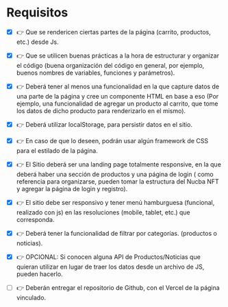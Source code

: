 # Requisitos

- [x] 👉 Que se rendericen ciertas partes de la página (carrito, productos, etc.) desde Js.

- [x] 👉 Que se utilicen buenas prácticas a la hora de estructurar y organizar el código (buena organización del código en general, por ejemplo, buenos nombres de variables, funciones y parámetros).

- [x] 👉 Deberá tener al menos una funcionalidad en la que capture datos de una parte de la página y cree un componente HTML en base a eso (Por ejemplo, una funcionalidad de agregar un producto al carrito, que tome los datos de dicho producto para renderizarlo en el mismo).

- [x] 👉 Deberá utilizar localStorage, para persistir datos en el sitio.

- [x] 👉 En caso de que lo deseen, podrán usar algún framework de CSS para el estilado de la página.

- [x] 👉 El Sitio deberá ser una landing page totalmente responsive, en la que deberá haber una sección de productos y una página de login ( como referencia para organizarse, pueden tomar la estructura del Nucba NFT y agregar la página de login y registro).

- [x] 👉 El sitio debe ser responsivo y tener menú hamburguesa (funcional, realizado con js) en las resoluciones (mobile, tablet, etc.) que corresponda.

- [x] 👉 Deberá tener la funcionalidad de filtrar por categorías. (productos o noticias).

- [x] 👉 OPCIONAL: Si conocen alguna API de Productos/Noticias que quieran utilizar en lugar de traer los datos desde un archivo de JS, pueden hacerlo.

- [ ] 👉 Deberán entregar el repositorio de Github, con el Vercel de la página vinculado.
